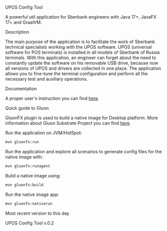 UPOS Config Tool

A powerful util application for Sberbank engineers with Java 17+, JavaFX 17+ and GraalVM.

Description

The main purpose of the application is to facilitate the work of Sberbank technical specialists working with the UPOS software. UPOS (universal software for POS terminals) is installed in all models of Sberbank of Russia terminals. With this application, an engineer can forget about the need to constantly update the software on his removable USB drive, because now all versions of UPOS and drivers are collected in one place.
The application allows you to fine-tune the terminal configuration and perform all the necessary test and auxiliary operations.

Documentation

A proper user's instruction you can find [here]().

Quick guide to Gluon

GluonFX plugin is used to build a native image for Desktop platform. More information about Gluon Substrate Project you can find [here](https://docs.gluonhq.com/).

Run the application on JVM/HotSpot:
```bash
mvn gluonfx:run
```
Run the application and explore all scenarios to generate config files for the native image with:
```bash
mvn gluonfx:runagent
```
Build a native image using:
```bash
mvn gluonfx:build
```
Run the native image app:
```bash
mvn gluonfx:nativerun
```
Most recent version to this day

UPOS Config Tool v.0.2
